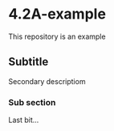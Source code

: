 # 4.2A-example
This repository is an example
## Subtitle
Secondary descriptiom
### Sub section
Last bit...
